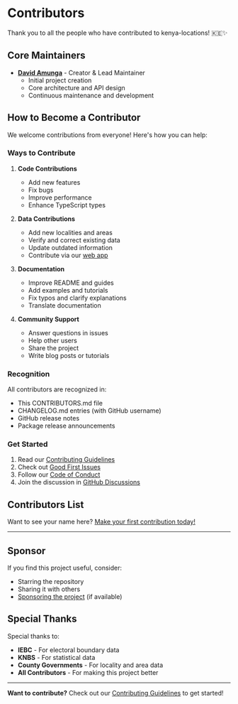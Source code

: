 # Contributors

Thank you to all the people who have contributed to kenya-locations! 🇰🇪✨

## Core Maintainers

- **[David Amunga](https://davidamunga.com)** - Creator & Lead Maintainer
  - Initial project creation
  - Core architecture and API design
  - Continuous maintenance and development

## How to Become a Contributor

We welcome contributions from everyone! Here's how you can help:

### Ways to Contribute

1. **Code Contributions**

   - Add new features
   - Fix bugs
   - Improve performance
   - Enhance TypeScript types

2. **Data Contributions**

   - Add new localities and areas
   - Verify and correct existing data
   - Update outdated information
   - Contribute via our [web app](https://kenya-locations.web.app/)

3. **Documentation**

   - Improve README and guides
   - Add examples and tutorials
   - Fix typos and clarify explanations
   - Translate documentation

4. **Community Support**
   - Answer questions in issues
   - Help other users
   - Share the project
   - Write blog posts or tutorials

### Recognition

All contributors are recognized in:

- This CONTRIBUTORS.md file
- CHANGELOG.md entries (with GitHub username)
- GitHub release notes
- Package release announcements

### Get Started

1. Read our [Contributing Guidelines](CONTRIBUTING.md)
2. Check out
   [Good First Issues](https://github.com/davidamunga/kenya-locations/labels/good%20first%20issue)
3. Follow our [Code of Conduct](CODE_OF_CONDUCT.md)
4. Join the discussion in
   [GitHub Discussions](https://github.com/davidamunga/kenya-locations/discussions)

## Contributors List

<!-- This section will be automatically updated by changesets and GitHub -->

Want to see your name here? [Make your first contribution today!](CONTRIBUTING.md)

---

## Sponsor

If you find this project useful, consider:

- Starring the repository
- Sharing it with others
- [Sponsoring the project](https://github.com/sponsors/davidamunga) (if available)

## Special Thanks

Special thanks to:

- **IEBC** - For electoral boundary data
- **KNBS** - For statistical data
- **County Governments** - For locality and area data
- **All Contributors** - For making this project better

---

**Want to contribute?** Check out our [Contributing Guidelines](CONTRIBUTING.md) to get started!
